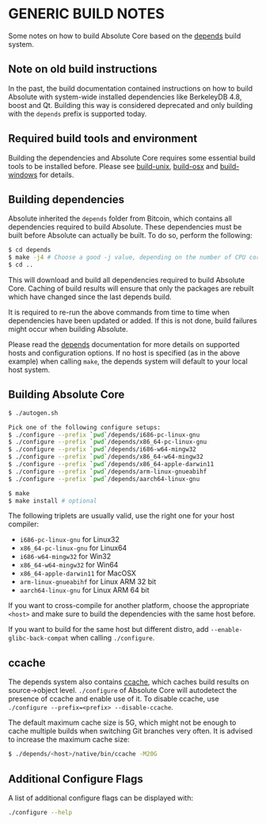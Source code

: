 GENERIC BUILD NOTES
====================
Some notes on how to build Absolute Core based on the [depends](../depends/README.md) build system.

Note on old build instructions
------------------------------
In the past, the build documentation contained instructions on how to build Absolute with system-wide installed dependencies
like BerkeleyDB 4.8, boost and Qt. Building this way is considered deprecated and only building with the `depends` prefix
is supported today.

Required build tools and environment
------------------------------------
Building the dependencies and Absolute Core requires some essential build tools to be installed before. Please see
[build-unix](build-unix.md), [build-osx](build-osx.md) and [build-windows](build-windows.md) for details.

Building dependencies
---------------------
Absolute inherited the `depends` folder from Bitcoin, which contains all dependencies required to build Absolute. These
dependencies must be built before Absolute can actually be built. To do so, perform the following:

```bash
$ cd depends
$ make -j4 # Choose a good -j value, depending on the number of CPU cores available
$ cd ..
```

This will download and build all dependencies required to build Absolute Core. Caching of build results will ensure that only
the packages are rebuilt which have changed since the last depends build.

It is required to re-run the above commands from time to time when dependencies have been updated or added. If this is
not done, build failures might occur when building Absolute.

Please read the [depends](../depends/README.md) documentation for more details on supported hosts and configuration
options. If no host is specified (as in the above example) when calling `make`, the depends system will default to your
local host system. 

Building Absolute Core
---------------------

```bash
$ ./autogen.sh

Pick one of the following configure setups: 
$ ./configure --prefix `pwd`/depends/i686-pc-linux-gnu
$ ./configure --prefix `pwd`/depends/x86_64-pc-linux-gnu
$ ./configure --prefix `pwd`/depends/i686-w64-mingw32
$ ./configure --prefix `pwd`/depends/x86_64-w64-mingw32
$ ./configure --prefix `pwd`/depends/x86_64-apple-darwin11
$ ./configure --prefix `pwd`/depends/arm-linux-gnueabihf
$ ./configure --prefix `pwd`/depends/aarch64-linux-gnu

$ make
$ make install # optional
```

The following triplets are usually valid, use the right one for your host compiler:
- `i686-pc-linux-gnu` for Linux32
- `x86_64-pc-linux-gnu` for Linux64
- `i686-w64-mingw32` for Win32
- `x86_64-w64-mingw32` for Win64
- `x86_64-apple-darwin11` for MacOSX
- `arm-linux-gnueabihf` for Linux ARM 32 bit
- `aarch64-linux-gnu` for Linux ARM 64 bit

If you want to cross-compile for another platform, choose the appropriate `<host>` and make sure to build the
dependencies with the same host before.

If you want to build for the same host but different distro, add `--enable-glibc-back-compat` when calling `./configure`.


ccache
------
The depends system also contains [ccache](https://ccache.samba.org/), which caches build results on source->object
level. `./configure` of Absolute Core will autodetect the presence of ccache and enable use of it. To disable ccache, use
`./configure --prefix=<prefix> --disable-ccache`.

The default maximum cache size is 5G, which might not be enough to cache multiple builds when switching Git branches
very often. It is advised to increase the maximum cache size:

```bash
$ ./depends/<host>/native/bin/ccache -M20G
```

Additional Configure Flags
--------------------------
A list of additional configure flags can be displayed with:

```bash
./configure --help
```
